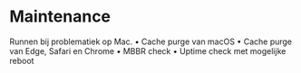 # Maintenance
Runnen bij problematiek op Mac.
    • Cache purge van macOS
    • Cache purge van Edge, Safari en Chrome
    • MBBR check
    • Uptime check met mogelijke reboot